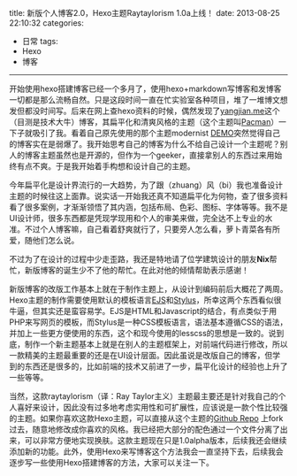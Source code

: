 title: 新版个人博客2.0，Hexo主题Raytaylorism 1.0a上线！
date: 2013-08-25 22:10:32
categories:
- 日常
tags:
- Hexo
- 博客
---
开始使用hexo搭建博客已经一个多月了，使用hexo+markdown写博客和发博客一切都是那么流畅自然。只是这段时间一直在忙实验室各种项目，堆了一堆博文想发但都没时间写。后来在网上查hexo资料的时候，偶然发现了[yangjian.me](http://yangjian.me)这个（目测是技术大牛）博客，其扁平化和清爽风格的主题（这个主题叫[Pacman](https://github.com/A-limon/pacman)）一下子就吸引了我。看着自己原先使用的那个主题modernist [DEMO](http://heroicyang.com/)突然觉得自己的博客实在是弱爆了。我开始思考自己的博客为什么不给自己设计一个主题呢？别人的博客主题虽然也是开源的，但作为一个geeker，直接拿别人的东西过来用始终有点不爽。于是我开始着手构想和设计自己的主题。

<!-- more -->

今年扁平化是设计界流行的一大趋势，为了跟（zhuang）风（bi）我也准备设计主题的时候往这上面靠。说实话一开始我还真不知道扁平化为何物，查了很多资料看了很多案例，才渐渐领悟了其内涵，包括布局、色彩、图标、字体等等。我不是UI设计师，很多东西都是凭现学现用和个人的审美来做，完全达不上专业的水准。不过个人博客嘛，自己看着舒爽就行了，只要旁人怎么看，萝卜青菜各有所爱，随他们怎么说。

不过为了在设计的过程中少走歪路，我还是特地请了位学建筑设计的朋友**Nix**帮忙，新版博客的诞生少不了他的帮忙。在此对他的倾情帮助表示感谢！

新版博客的改版工作基本上就在于制作主题上，从设计到编码前后大概花了两周。Hexo主题的制作需要使用默认的模板语言[EJS](https://github.com/visionmedia/ejs)和[Stylus](http://learnboost.github.io/stylus/)，所幸这两个东西看似很牛逼，但其实还是蛮容易学。EJS是HTML和Javascript的结合，有点类似于用PHP来写网页的模板，而Stylus是一种CSS模板语言，语法基本遵循CSS的语法，并加上一些更方便使用的东西，这个和现今使用的lesscss的思想是一致的。说到底，制作一个新主题基本上就是在别人的主题框架上，对前端代码进行修改，所以一款精美的主题最重要的还是在UI设计层面。因此虽说是改版自己的博客，但学到的东西还是很多的，比如前端的技术又前进了一步，扁平化设计的经验也上升了一些等等。

当然，这款raytaylorism（译：Ray Taylor主义）主题最主要还是针对我自己的个人喜好来设计，因此没有过多地考虑实用性和可扩展性，应该说是一款个性比较强的主题。如果你喜欢这款Hexo主题，可以直接从这个主题的[Github Repo](https://github.com/raytaylorlin/hexo-theme-raytaylorism) 上fork过去，随意地修改成你喜欢的风格。我已经把大部分的配色通过一个文件分离了出来，可以非常方便地实现换肤。这款主题现在只是1.0alpha版本，后续我还会继续添加新的功能。此外，使用Hexo来写博客这个方法我会一直坚持下去，后续我会逐步写一些使用Hexo搭建博客的方法，大家可以关注一下。